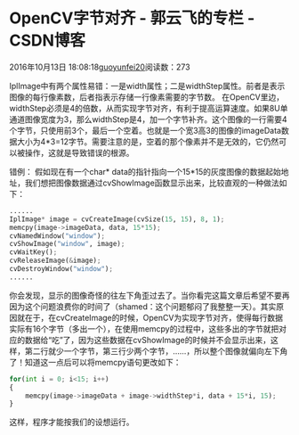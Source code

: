 
# OpenCV字节对齐 - 郭云飞的专栏 - CSDN博客


2016年10月13日 18:08:18[guoyunfei20](https://me.csdn.net/guoyunfei20)阅读数：273


IplImage中有两个属性易错：一是width属性；二是widthStep属性。前者是表示图像的每行像素数，后者指表示存储一行像素需要的字节数。
在OpenCV里边，widthStep必须是4的倍数，从而实现字节对齐，有利于提高运算速度。如果8U单通道图像宽度为3，那么widthStep是4，加一个字节补齐。这个图像的一行需要4个字节，只使用前3个，最后一个空着。也就是一个宽3高3的图像的imageData数据大小为4*3=12字节。需要注意的是，空着的那个像素并不是无效的，它仍然可以被操作，这就是导致错误的根源。

错例：
假如现在有一个char* data的指针指向一个15*15的灰度图像的数据起始地址，我们想把图像数据通过cvShowImage函数显示出来，比较直观的一种做法如下：

```python
......
IplImage* image = cvCreateImage(cvSize(15, 15), 8, 1);
memcpy(image->imageData, data, 15*15);
cvNamedWindow("window");
cvShowImage("window", image);
cvWaitKey();
cvReleaseImage(&image);
cvDestroyWindow("window");
......
```
你会发现，显示的图像奇怪的往左下角歪过去了。当你看完这篇文章后希望不要再因为这个问题浪费你的时间了（shamed：这个问题郁闷了我整整一天）。其实原因就在于，在cvCreateImage的时候，OpenCV为实现字节对齐，使得每行数据实际有16个字节（多出一个），在使用memcpy的过程中，这些多出的字节就把对应的数据给“吃”了，因为这些数据在cvShowImage的时候并不会显示出来，这样，第二行就少一个字节，第三行少两个字节，……，所以整个图像就偏向左下角了！知道这一点后可以将memcpy语句更改如下：

```python
for(int i = 0; i<15; i++)
{
    memcpy(image->imageData + image->widthStep*i, data + 15*i, 15);
}
```
这样，程序才能按我们的设想运行。




